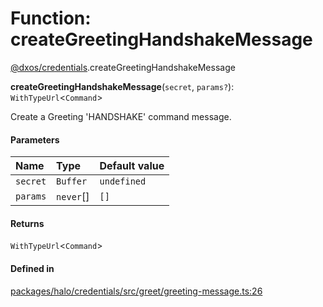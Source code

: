 # Function: createGreetingHandshakeMessage

[@dxos/credentials](../modules/dxos_credentials.md).createGreetingHandshakeMessage

**createGreetingHandshakeMessage**(`secret`, `params?`): `WithTypeUrl`<`Command`\>

Create a Greeting 'HANDSHAKE' command message.

#### Parameters

| Name | Type | Default value |
| :------ | :------ | :------ |
| `secret` | `Buffer` | `undefined` |
| `params` | `never`[] | `[]` |

#### Returns

`WithTypeUrl`<`Command`\>

#### Defined in

[packages/halo/credentials/src/greet/greeting-message.ts:26](https://github.com/dxos/dxos/blob/db8188dae/packages/halo/credentials/src/greet/greeting-message.ts#L26)
